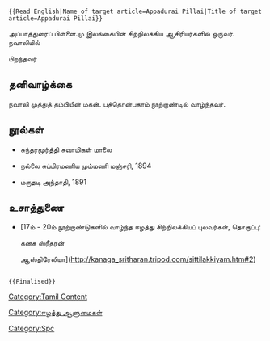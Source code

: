 ```{=mediawiki}
{{Read English|Name of target article=Appadurai Pillai|Title of target article=Appadurai Pillai}}
```
அப்பாத்துரைப் பிள்ளை.மு இலங்கையின் சிற்றிலக்கிய ஆசிரியர்களில் ஒருவர். நவாலியில்
பிறந்தவர்

## தனிவாழ்க்கை

நவாலி முத்துத் தம்பியின் மகன். பத்தொன்பதாம் நூற்றாண்டில் வாழ்ந்தவர்.

## நூல்கள்

-   சுந்தரமூர்த்தி சுவாமிகள் மாலை
-   நல்லை சுப்பிரமணிய மும்மணி மஞ்சரி, 1894
-   மருதடி அந்தாதி, 1891

## உசாத்துணை

-   [17ம் - 20ம் நூற்றாண்டுகளில் வாழ்ந்த ஈழத்து சிற்றிலக்கியப் புலவர்கள், தொகுப்பு:
    கனக ஸ்ரீதரன்
    ஆஸ்திரேலியா](http://kanaga_sritharan.tripod.com/sittilakkiyam.htm#2)

```{=mediawiki}
{{Finalised}}
```
[Category:Tamil Content](Category:Tamil_Content "wikilink")
[Category:ஈழத்து ஆளுமைகள்](Category:ஈழத்து_ஆளுமைகள் "wikilink")
[Category:Spc](Category:Spc "wikilink")
